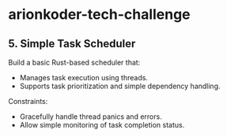 # arionkoder-tech-challenge

## 5. Simple Task Scheduler

Build a basic Rust-based scheduler that:
- Manages task execution using threads.
- Supports task prioritization and simple dependency handling.

Constraints:
- Gracefully handle thread panics and errors.
- Allow simple monitoring of task completion status.
